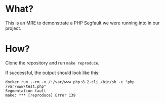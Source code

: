# What?

This is an MRE to demonstrate a PHP Segfault we were running into in our project.

# How?

Clone the repository and run `make reproduce`.

If successful, the output should look like this:

```
docker run --rm -v /:/var/www php:8.2-cli /bin/sh -c "php /var/www/test.php"
Segmentation fault
make: *** [reproduce] Error 139
```